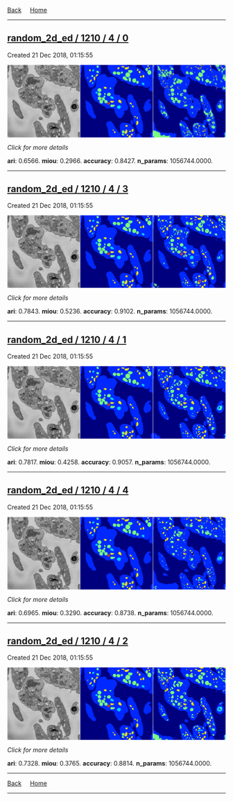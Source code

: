 
[Back](..)&nbsp;&nbsp;&nbsp;&nbsp;&nbsp;[Home](https://leapmanlab.github.io/snapshots)

---

<div class="summary"><a href="0"><h2>random_2d_ed / 1210 / 4 / 0</h2></a><p>Created 21 Dec 2018, 01:15:55
</p><a href="0"><img src="0/media/summary.png" align="center"></a><p>
<i>Click for more details</i>
</p></div>

**ari**: 0.6566. **miou**: 0.2966. **accuracy**: 0.8427. **n_params**: 1056744.0000. 

---

<div class="summary"><a href="3"><h2>random_2d_ed / 1210 / 4 / 3</h2></a><p>Created 21 Dec 2018, 01:15:55
</p><a href="3"><img src="3/media/summary.png" align="center"></a><p>
<i>Click for more details</i>
</p></div>

**ari**: 0.7843. **miou**: 0.5236. **accuracy**: 0.9102. **n_params**: 1056744.0000. 

---

<div class="summary"><a href="1"><h2>random_2d_ed / 1210 / 4 / 1</h2></a><p>Created 21 Dec 2018, 01:15:55
</p><a href="1"><img src="1/media/summary.png" align="center"></a><p>
<i>Click for more details</i>
</p></div>

**ari**: 0.7817. **miou**: 0.4258. **accuracy**: 0.9057. **n_params**: 1056744.0000. 

---

<div class="summary"><a href="4"><h2>random_2d_ed / 1210 / 4 / 4</h2></a><p>Created 21 Dec 2018, 01:15:55
</p><a href="4"><img src="4/media/summary.png" align="center"></a><p>
<i>Click for more details</i>
</p></div>

**ari**: 0.6965. **miou**: 0.3290. **accuracy**: 0.8738. **n_params**: 1056744.0000. 

---

<div class="summary"><a href="2"><h2>random_2d_ed / 1210 / 4 / 2</h2></a><p>Created 21 Dec 2018, 01:15:55
</p><a href="2"><img src="2/media/summary.png" align="center"></a><p>
<i>Click for more details</i>
</p></div>

**ari**: 0.7328. **miou**: 0.3765. **accuracy**: 0.8814. **n_params**: 1056744.0000. 

---

[Back](..)&nbsp;&nbsp;&nbsp;&nbsp;&nbsp;[Home](https://leapmanlab.github.io/snapshots)

---